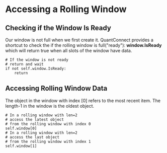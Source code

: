 # Accessing a Rolling Window
## Checking if the Window Is Ready
Our window is not full when we first create it. QuantConnect provides a shortcut to check the if the rolling window is full("ready"): **window.IsReady** which will return true when all slots of the window have data.

    # If the window is not ready
    # return and wait 
    if not self.window.IsReady:
        return

## Accessing Rolling Window Data
The object in the window with index [0] refers to the most recent item. The length-1 in the window is the oldest object.

    # In a rolling window with len=2
    # access the latest object
    # from the rolling window with index 0 
    self.window[0]
    # In a rolling window with len=2
    # access the last object
    # from the rolling window with index 1 
    self.window[1]